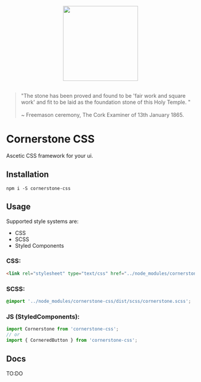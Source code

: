 <br/>
<div align="center">
    <img width="200" src="http://cornerstone.sebdybowski.com/cornerstone_256_y.png" style="max-width:100%;">
</div>
<br/>

> "The stone has been proved and found to be 'fair work and square work' and fit to be laid as the foundation stone of this Holy Temple. "
> <br/><br/> ~ Freemason ceremony, The Cork Examiner of 13th January 1865.

# Cornerstone CSS
Ascetic CSS framework for your ui.

## Installation
```shell script
npm i -S cornerstone-css
```

## Usage
Supported style systems are:
* CSS
* SCSS
* Styled Components

### CSS:
```html
<link rel="stylesheet" type="text/css" href="../node_modules/cornerstone-css/dist/css/cornerstone.min.css">
```

### SCSS:
```css
@import '../node_modules/cornerstone-css/dist/scss/cornerstone.scss';
```

### JS (StyledComponents):
```javascript
import Cornerstone from 'cornerstone-css';
// or
import { CorneredButton } from 'cornerstone-css';
```

## Docs
TO:DO
